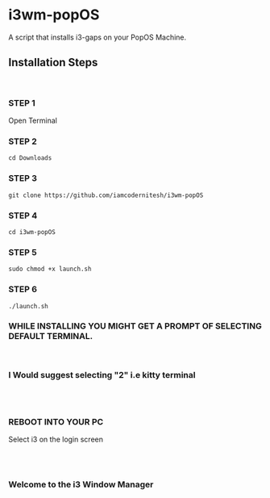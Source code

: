 # i3wm-popOS
A script that installs i3-gaps on your PopOS Machine.

## **Installation Steps**
<br>

### STEP 1

Open Terminal

### STEP 2

    cd Downloads

### STEP 3

    git clone https://github.com/iamcodernitesh/i3wm-popOS

### STEP 4

    cd i3wm-popOS

### STEP 5

    sudo chmod +x launch.sh

### STEP 6

    ./launch.sh


### WHILE INSTALLING YOU MIGHT GET A PROMPT OF SELECTING DEFAULT TERMINAL.
<br>

### **I Would suggest selecting "2" i.e kitty terminal**

<br>
<br>

### **REBOOT INTO YOUR PC**

Select i3 on the login screen

<br>
<br>

### Welcome to the i3 Window Manager
